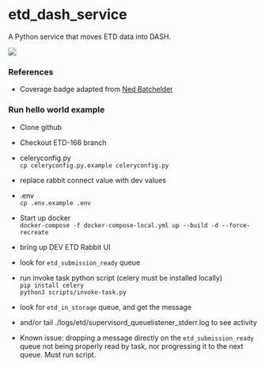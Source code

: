 # etd_dash_service
A Python service that moves ETD data into DASH.

<img src="https://img.shields.io/endpoint?url=https://gist.githubusercontent.com/ives1227/3793013399189da4ff780f263984506c/raw/covbadge.json">

### References

- Coverage badge adapted from [Ned Batchelder](https://nedbatchelder.com/blog/202209/making_a_coverage_badge.html)


### Run hello world example

- Clone github 
- Checkout ETD-166 branch
- celeryconfig.py  
`cp celeryconfig.py.example celeryconfig.py`
- replace rabbit connect value with dev values
- .env  
`cp .env.example .env`
- Start up docker  
`docker-compose -f docker-compose-local.yml up --build -d --force-recreate`

- bring up DEV ETD Rabbit UI
- look for `etd_submission_ready` queue

- run invoke task python script  (celery must be installed locally)  
`pip install celery`  
`python3 scripts/invoke-task.py`

- look for `etd_in_storage` queue, and get the message
- and/or tail ./logs/etd/<containerid>supervisord_queuelistener_stderr.log to see activity

- Known issue: dropping a message directly on the `etd_submission_ready` queue not being properly read by task, nor progressing it to the next queue. Must run script.


